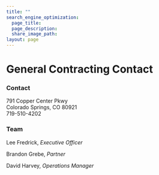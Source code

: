 ```yaml
---
title: ""
search_engine_optimization:
  page_title:
  page_description:
  share_image_path:
layout: page
---
```


# General Contracting Contact

### Contact

791 Copper Center Pkwy<br>Colorado Springs, CO 80921<br>719-510-4202

### Team

Lee Fredrick, *Executive Officer*

Brandon Grebe,&nbsp;*Partner*

David Harvey, *Operations Manager*

&nbsp;